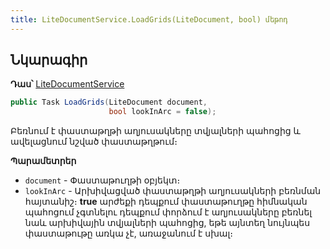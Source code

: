 ```yaml
---
title: LiteDocumentService.LoadGrids(LiteDocument, bool) մեթոդ  
---
```


## Նկարագիր

**Դաս՝** [LiteDocumentService](../LiteDocumentService.md)

```c#
public Task LoadGrids(LiteDocument document, 
                      bool lookInArc = false);
```

Բեռնում է փաստաթղթի աղյուսակները տվյալների պահոցից և ավելացնում նշված փաստաթղթում։

**Պարամետրեր**

* `document` - Փաստաթուղթի օբյեկտ։
* `lookInArc` - Արխիվացված փաստաթղթի աղյուսակների բեռնման հայտանիշ։ **true** արժեքի դեպքում փաստաթուղթը հիմնական պահոցում չգտնելու դեպքում փորձում է աղյուսակները բեռնել նաև արխիվային տվյալների պահոցից, եթե այնտեղ նույնպես փաստաթութը առկա չէ, առաջանում է սխալ։ 
